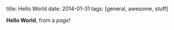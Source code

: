 title: Hello World
date: 2014-01-31
tags: [general, awesome, stuff]

**Hello World**, from a *page*!
